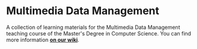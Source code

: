 # Multimedia Data Management

A collection of learning materials for the Multimedia Data Management teaching course of the
Master's Degree in Computer Science. You can find more information [**on our
wiki**](https://csunibo.github.io/wiki/raccolte-di-risorse/index.html).
